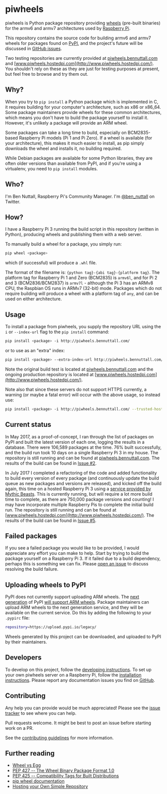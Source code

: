 # piwheels

piwheels is Python package repository providing [wheels](https://packaging.python.org/wheel_egg/) (pre-built binaries) for the armv6 and armv7 architectures used by [Raspberry Pi](https://www.raspberrypi.org/).

This repository contains the source code for building armv6 and armv7 wheels for packages found on [PyPI](https://pypi.python.org/pypi), and the project's future will be discussed in [GitHub issues](https://github.com/bennuttall/piwheels/issues).

Two testing repositories are currently provided at [piwheels.bennuttall.com](http://piwheels.bennuttall.com/) and [www.piwheels.hostedpi.com](http://www.piwheels.hostedpi.com/). You shouldn't rely on these as they are just for testing purposes at present, but feel free to browse and try them out.

## Why?

When you try to `pip install` a Python package which is implemented in C, it requires building for your computer's architecture, such as x86 or x86_64. Some package maintainers provide wheels for these common architectures, which means you don't have to build the package yourself to install it. However, it's unlikely a package will provide an ARM wheel.

Some packages can take a long time to build, especially on BCM2835-based Raspberry Pi models (Pi 1 and Pi Zero). If a wheel is available (for your architecture), this makes it much easier to install, as pip simply downloads the wheel and installs it, no building required.

While Debian packages are available for some Python libraries, they are often older versions than available from PyPI, and if you're using a virtualenv, you need to `pip install` modules.

## Who?

I'm Ben Nuttall, Raspberry Pi's Community Manager. I'm [@ben_nuttall](https://twitter.com/ben_nuttall/) on Twitter.

## How?

I have a Raspberry Pi 3 running the build script in this repository (written in Python), producing wheels and publishing them with a web server.

To manually build a wheel for a package, you simply run:

```bash
pip wheel <package>
```

which (if successful) will produce a `.whl` file.

The format of the filename is: `{python tag}-{abi tag}-{platform tag}`. The platform tag for Raspberry Pi 1 and Zero (BCM2835) is `armv6l`, and for Pi 2 and 3 (BCM2836/BCM2837) is `armv7l` - although the Pi 3 has an ARMv8 CPU, the Raspbian OS runs in ARMv7 (32-bit) mode. Packages which do not require building will produce a wheel with a platform tag of `any`, and can be used on either architecture.

## Usage

To install a package from piwheels, you supply the repository URL using the `i` or `--index-url` flag to the `pip install` command:

```bash
pip install <package> -i http://piwheels.bennuttall.com/
```

or to use as an "extra" index:

```bash
pip install <package> --extra-index-url http://piwheels.bennuttall.com/
```

Note the original build test is located at [piwheels.bennuttall.com](http://piwheels.bennuttall.com/) and the ongoing production repository is located at [www.piwheels.hostedpi.com](http://www.piwheels.hostedpi.com/).

Note also that since these servers do not support HTTPS currently, a warning (or maybe a fatal error) will occur with the above usage, so instead use:

```bash
pip install <package> -i http://piwheels.bennuttall.com/ --trusted-host=piwheels.bennuttall.com
```

## Current status

In May 2017, as a proof-of-concept, I ran through the list of packages on PyPI and built the latest version of each one, logging the results in a database. There were 106,589 packages at the time. 76% built successfully, and the build run took 10 days on a single Raspberry Pi 3 in my house. The repository is still running and can be found at [piwheels.bennuttall.com](http://piwheels.bennuttall.com/). The results of the build can be found in [Issue #2](https://github.com/bennuttall/piwheels/issues/2).

In July 2017 I completed a refactoring of the code and added functionality to build every version of every package (and continuously update the build queue as new packages and versions are released), and kicked off the build again, this time on a hosted Raspberry Pi 3 using a [service provided by Mythic Beasts](https://www.mythic-beasts.com/order/rpi). This is currently running, but will require a lot more build time to complete, as there are 750,000 package versions and counting! I may have incorporate multiple Raspberry Pis to complete the initial build run. The repository is still running and can be found at [www.piwheels.hostedpi.com](http://www.piwheels.hostedpi.com/). The results of the build can be found in [Issue #5](https://github.com/bennuttall/piwheels/issues/5).

## Failed packages

If you see a failed package you would like to be provided, I would appreciate any effort you can make to help. Start by trying to build the package yourself on a Raspberry Pi 3. If it failed due to a build dependency, perhaps this is something we can fix. Please [open an issue](https://github.com/bennuttall/piwheels/issues/new/) to discuss resolving the build failure.

## Uploading wheels to PyPI

PyPI does not currently support uploading ARM wheels. The [next generation](https://pypi.org/) of PyPI [will support ARM wheels](https://github.com/pypa/warehouse/issues/2003). Package maintainers can upload ARM wheels to the next generation service, and they will be available on the current service. Do this by adding the following to your `.pypirc` file:

```bash
repository=https://upload.pypi.io/legacy/
```

Wheels generated by this project can be downloaded, and uploaded to PyPI by their maintainers.

## Developers

To develop on this project, follow the [developing instructions](developing.md). To set up your own piwheels server on a Raspberry Pi, follow the [installation instructions](install.md). Please report any documentation issues you find on [GitHub](https://github.com/bennuttall/piwheels/issues).

## Contributing

Any help you can provide would be much appreciated! Please see the [issue tracker](https://github.com/bennuttall/piwheels/issues) to see where you can help.

Pull requests welcome. It might be best to post an issue before starting work on a PR.

See the [contributing guidelines](CONTRIBUTING.md) for more information.

## Further reading

- [Wheel vs Egg](https://packaging.python.org/wheel_egg/)
- [PEP 427 -- The Wheel Binary Package Format 1.0](https://www.python.org/dev/peps/pep-0427/)
- [PEP 425 -- Compatibility Tags for Built Distributions](https://www.python.org/dev/peps/pep-0425/)
- [pip wheel documentation](https://pip.pypa.io/en/stable/reference/pip_wheel/)
- [Hosting your Own Simple Repository](https://packaging.python.org/self_hosted_repository/)
